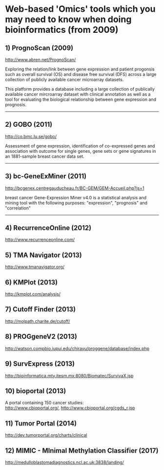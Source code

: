 # Web-based 'Omics' tools which you may need to know when doing bioinformatics (from 2009)

## 1) PrognoScan (2009)
http://www.abren.net/PrognoScan/

Exploring the relation/link between gene expression and patient progonsis such as overall survival (OS) and disease free survival (DFS) across a large collection of publicly available cancer microarray datasets.
 
This platform provides a database including a large collection of publically available cancer mircroarray dataset with clinical annotation as well as a tool for evaluating the biological relationship between gene expression and prognosis.

------------------------------------

## 2) GOBO (2011)
http://co.bmc.lu.se/gobo/

Assessment of gene expression, identification of co-expressed genes and association with outcome for single genes, gene sets or gene signatures in an 1881-sample breast cancer data set.

------------------------------------

## 3) bc-GeneExMiner (2011)
http://bcgenex.centregauducheau.fr/BC-GEM/GEM-Accueil.php?js=1

breast cancer Gene-Expression Miner v4.0 is a statistical analysis and mining tool with the following purposes: 
"expression", "prognosis" and "correlation" 

------------------------------------

## 4) RecurrenceOnline (2012)
http://www.recurrenceonline.com/
## 5) TMA Navigator (2013)
http://www.tmanavigator.org/
## 6) KMPlot (2013)
http://kmplot.com/analysis/
## 7) Cutoff Finder (2013)
http://molpath.charite.de/cutoff/
## 8) PROGgeneV2 (2013)
http://watson.compbio.iupui.edu/chirayu/proggene/database/index.php
## 9) SurvExpress (2013)
http://bioinformatica.mty.itesm.mx:8080/Biomatec/SurvivaX.jsp
## 10) bioportal (2013)
A portal containing 150 cancer studies:  
http://www.cbioportal.org/, http://www.cbioportal.org/cgds_r.jsp
## 11) Tumor Portal (2014)
http://dev.tumorportal.org/charts/clinical
## 12) MIMIC - MInimal Methylation Classifier (2017)
http://medulloblastomadiagnostics.ncl.ac.uk:3838/landing/


